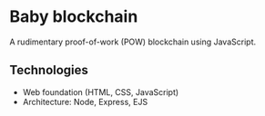 # Baby blockchain

A rudimentary proof-of-work (POW) blockchain using JavaScript.

## Technologies
- Web foundation (HTML, CSS, JavaScript)
- Architecture: Node, Express, EJS